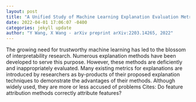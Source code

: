 ```yaml
--- 
layout: post 
title: "A Unified Study of Machine Learning Explanation Evaluation Metrics" 
date: 2022-04-01 17:06:07 -0400 
categories: jekyll update 
author: "Y Wang, X Wang - arXiv preprint arXiv:2203.14265, 2022" 
--- 
```

The growing need for trustworthy machine learning has led to the blossom of interpretability research. Numerous explanation methods have been developed to serve this purpose. However, these methods are deficiently and inappropriately evaluated. Many existing metrics for explanations are introduced by researchers as by-products of their proposed explanation techniques to demonstrate the advantages of their methods. Although widely used, they are more or less accused of problems Cites: Do feature attribution methods correctly attribute features?